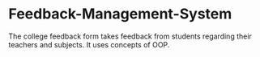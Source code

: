 # Feedback-Management-System
The college feedback form takes feedback from students regarding their teachers and subjects. It uses concepts of OOP.
